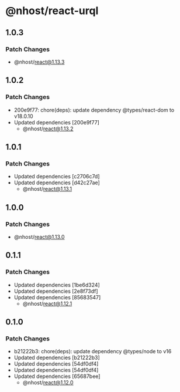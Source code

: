 # @nhost/react-urql

## 1.0.3

### Patch Changes

- @nhost/react@1.13.3

## 1.0.2

### Patch Changes

- 200e9f77: chore(deps): update dependency @types/react-dom to v18.0.10
- Updated dependencies [200e9f77]
  - @nhost/react@1.13.2

## 1.0.1

### Patch Changes

- Updated dependencies [c2706c7d]
- Updated dependencies [d42c27ae]
  - @nhost/react@1.13.1

## 1.0.0

### Patch Changes

- @nhost/react@1.13.0

## 0.1.1

### Patch Changes

- Updated dependencies [1be6d324]
- Updated dependencies [2e8f73df]
- Updated dependencies [85683547]
  - @nhost/react@1.12.1

## 0.1.0

### Patch Changes

- b21222b3: chore(deps): update dependency @types/node to v16
- Updated dependencies [b21222b3]
- Updated dependencies [54df0df4]
- Updated dependencies [54df0df4]
- Updated dependencies [65687bee]
  - @nhost/react@1.12.0
